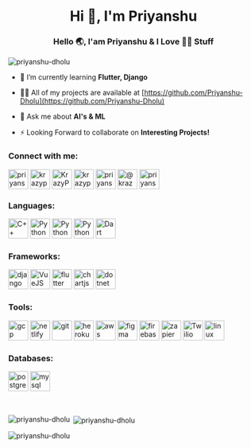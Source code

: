 <h1 align="center">Hi 👋, I'm Priyanshu</h1>
<h3 align="center">Hello 🌏, I'am Priyanshu & I Love 👩‍💻 Stuff</h3>

<p align="left"> <img src="https://komarev.com/ghpvc/?username=priyanshu-dholu&label=Visitors &color=f3bc79&style=flat" alt="priyanshu-dholu" /> </p>

- 🌱 I’m currently learning **Flutter, Django**

- 👨‍💻 All of my projects are available at [https://github.com/Priyanshu-Dholu](https://github.com/Priyanshu-Dholu)

- 💬 Ask me about **AI's & ML**

- ⚡ Looking Forward to collaborate on **Interesting Projects!**

<h3 align="left">Connect with me:</h3>
<p align="left">
<a href="https://linkedin.com/in/priyanshu-patel-7a4842204" target="blank"><img align="center" src="https://www.vectorlogo.zone/logos/linkedin/linkedin-tile.svg" alt="priyanshu-patel-7a4842204" height="40" width="40" /></a>
<a href="mailto:patelpriyanshu648@gmail.com" target="blank"><img align="center" src="https://www.vectorlogo.zone/logos/gmail/gmail-tile.svg" alt="krazypsp"  height="40" width="40" /></a>
<a href="https://t.me/KrazyPriyanshu" target="blank"><img align="center" src="https://i.ibb.co/K2nyPZ2/icons8-telegram-app-96.png" alt="KrazyPriyanshu" height="40" width="40" /></a>
<a href="https://dribbble.com/krazypsp" target="blank"><img align="center" src="https://i.ibb.co/0sP49PL/dribble.png" alt="krazypsp" height="40" width="40" /></a>
<a href="https://www.leetcode.com/priyanshu-dholu" target="blank"><img align="center" src="https://i.ibb.co/qsLdBCV/icons8-level-up-your-coding-skills-and-quickly-land-a-job-96.png" alt="priyanshu-dholu" height="40" width="40" /></a>
<a href="https://medium.com/@krazypriyanshu" target="blank"><img align="center" src="https://i.ibb.co/3WMvLmK/icons8-medium-96.png" alt="@krazypriyanshu" height="40" width="40" /></a>
<a href="https://www.hackerrank.com/priyanshupatel" target="blank"><img align="center" src="https://i.ibb.co/RPSxhJ0/icons8-hackerrank-is-a-technology-company-that-focuses-on-competitive-programming-96.png" alt="priyanshupatel" height="40" width="40" /></a>

</p>

<h3 align="left">Languages:</h3>
<p align="left">
<img src="https://i.ibb.co/MB8pm9t/cplusplus.png" alt="C++" width="40" height="40"/>
<img src="https://i.ibb.co/W034YBs/icons8-python-480.png" alt="Python" width="40" height="40"/>
<img src="https://i.ibb.co/GpBCNdM/java.png" alt="Python" width="40" height="40"/>
<img src="https://i.ibb.co/c3YkPQP/javascript.png" alt="Python" width="40" height="40"/>
<img src="https://i.ibb.co/fH57JBq/icons8-dart-240.png" alt="Dart" width="40" height="40"/>
</p>


<h3 align="left">Frameworks:</h3>
<p align="left">
<img src="https://i.ibb.co/q7wkZ2C/icons8-django-256.png" alt="django" width="40" height="40"/>
<img src="https://i.ibb.co/KN0STCK/icons8-vue-js-240.png" alt="VueJS" width="40" height="40"/>
<img src="https://i.ibb.co/fthkZNH/icons8-flutter-310.png" alt="flutter" width="40" height="40"/>
<img src="https://i.ibb.co/zFcNGHn/ezgif-5-88a5b3a2f4.png" alt="chartjs" width="40" height="40"/>
<img src="https://i.ibb.co/X8j5xvS/icons8-net-framework-240.png" alt="dotnet" width="40" height="40"/> </a> 
</p>
<h3 align="left">Tools:</h3>
<p align="left">
<img src="https://i.ibb.co/Nm4tgcs/icons8-google-cloud-310-1.png" alt="gcp" width="40" height="40"/> 
<img src="https://i.ibb.co/Z1JNVtM/Netlify.png" alt="netlify" width="40" height="40"/> 
<img src="https://i.ibb.co/HnPWD1S/icons8-git-480.png" alt="git" width="40" height="40"/>
<img src="https://www.vectorlogo.zone/logos/heroku/heroku-icon.svg" alt="heroku" width="40" height="40"/>
<img src="https://i.ibb.co/98zxYWv/aws.png" alt="aws" width="40" height="40"/>
<img src="https://i.ibb.co/FH3xpWC/icons8-figma-310.png" alt="figma" width="40" height="40"/>
<img src="https://i.ibb.co/SrxGf6M/icons8-firebase-480.png" alt="firebase" width="40" height="40"/> 
<img src="https://i.ibb.co/G3YLMCb/Zapier.png" alt="zapier" width="40" height="40"/> 
<img src="https://i.ibb.co/cgTkTzM/twilio.png" alt="Twilio" width="40" height="40"/>
<img src="https://i.ibb.co/WsBk39q/icons8-linux-96.png" alt="linux" width="40" height="40"/>
</p>

<h3 align="left" >Databases:</h3>
<p align="left">
<img src="https://i.ibb.co/VV0tPbF/icons8-postgresql-480.png" alt="postgresql" width="40" height="40"/> 
<img src="https://i.ibb.co/PtDNskv/icons8-mysql-logo-480.png" alt="mysql" width="40" height="40"/>
</p>

&nbsp;
<p><img align="left" src="https://github-readme-stats.vercel.app/api/top-langs?username=priyanshu-dholu&show_icons=true&theme=merko&locale=en&layout=compact" alt="priyanshu-dholu" /></p>

<p>&nbsp;<img align="center" src="https://github-readme-stats.vercel.app/api?username=priyanshu-dholu&show_icons=true&theme=merko&locale=en" alt="priyanshu-dholu" /></p>

<p><img align="center" src="https://github-readme-streak-stats.herokuapp.com/?user=priyanshu-dholu&theme=dark" alt="priyanshu-dholu" /></p>
